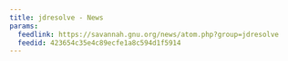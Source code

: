 ```yaml
---
title: jdresolve - News
params:
  feedlink: https://savannah.gnu.org/news/atom.php?group=jdresolve
  feedid: 423654c35e4c89ecfe1a8c594d1f5914
---
```

